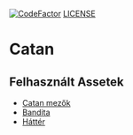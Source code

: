 [![CodeFactor](https://www.codefactor.io/repository/github/jacintfodor/catan/badge)](https://www.codefactor.io/repository/github/jacintfodor/catan)
[LICENSE](https://img.shields.io/github/license/jacintfodor/Catan)

# Catan

## Felhasznált Assetek
- [Catan mezők](https://opengameart.org/content/settlers-kit)
- [Bandita](https://pixabay.com/illustrations/mafia-gangsters-people-silhouette-3153020/)
- [Háttér](https://pixabay.com/photos/seascape-ocean-waves-ocean-sea-4788749/)
